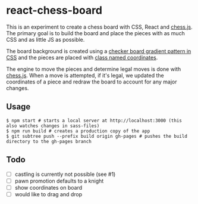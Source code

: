 # react-chess-board

This is an experiment to create a chess board with CSS, React and [chess.js].
The primary goal is to build the board and place the pieces with as much CSS and
as little JS as possible.

The board background is created using a [checker board gradient pattern in
CSS][css_board] and the pieces are placed with [class named
coordinates][css_coordinates].

The engine to move the pieces and determine legal moves is done with [chess.js].
When a move is attempted, if it's legal, we updated the coordinates of a piece
and redraw the board to account for any major changes.

## Usage

```shell
$ npm start # starts a local server at http://localhost:3000 (this also watches changes in sass-files)
$ npm run build # creates a production copy of the app
$ git subtree push --prefix build origin gh-pages # pushes the build directory to the gh-pages branch
```

## Todo

- [ ] castling is currently not possible (see #1)
- [ ] pawn promotion defaults to a knight
- [ ] show coordinates on board
- [ ] would like to drag and drop

[chess.js]: https://github.com/jhlywa/chess.js
[css_board]: https://github.com/BaylorRae/react-chess-board/blob/master/src/stylesheets/components/_board.scss#L5-L6
[css_coordinates]: https://github.com/BaylorRae/react-chess-board/blob/master/src/stylesheets/_coordinates.scss
